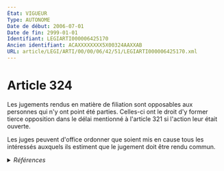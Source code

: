 ```yaml
---
État: VIGUEUR
Type: AUTONOME
Date de début: 2006-07-01
Date de fin: 2999-01-01
Identifiant: LEGIARTI000006425170
Ancien identifiant: ACAXXXXXXXX5X00324AAXXAB
URL: article/LEGI/ARTI/00/00/06/42/51/LEGIARTI000006425170.xml
---
```


<h1>Article 324</h1>

Les jugements rendus en matière de filiation sont opposables aux personnes qui
n'y ont point été parties. Celles-ci ont le droit d'y former tierce opposition
dans le délai mentionné à l'article 321 si l'action leur était ouverte.<br />

Les juges peuvent d'office ordonner que soient mis en cause tous les intéressés
auxquels ils estiment que le jugement doit être rendu commun.


<details>
  <summary><em>Références</em></summary>

  <h2>Articles faisant référence à l'article</h2>
  
  <ul>
    <li>
      <a href="https://legal.tricoteuses.fr//redirection/LEGIARTI000006424709?vers=git&vers=legifrance">Code civil - article 311-10 AUTONOME TRANSFERE, en vigueur du 1972-08-01 au 2006-07-01</a> CONCORDANCE cible
    </li>
    <li>
      <a href="https://legal.tricoteuses.fr//redirection/LEGIARTI000006285052?vers=git&vers=legifrance">Ordonnance n° 2005-759 du 4 juillet 2005 portant réforme de la filiation - article 2 ENTIEREMENT_MODIF</a> MODIFICATION cible
    </li>
    <li>
      <a href="https://legal.tricoteuses.fr//redirection/LEGIARTI000006285063?vers=git&vers=legifrance">Ordonnance n° 2005-759 du 4 juillet 2005 portant réforme de la filiation - article 13 ENTIEREMENT_MODIF</a> MODIFICATION cible
    </li>
    <li>
      <a href="https://legal.tricoteuses.fr//redirection/LEGIARTI000006285053?vers=git&vers=legifrance">Ordonnance n° 2005-759 du 4 juillet 2005 portant réforme de la filiation - article 3 ENTIEREMENT_MODIF</a> MODIFICATION cible
    </li>
    <li>
      <a href="https://legal.tricoteuses.fr//redirection/LEGIARTI000006425091?vers=git&vers=legifrance">Code civil - article 321 AUTONOME MODIFIE, en vigueur du 1972-08-01 au 2006-07-01</a> CITATION cible
    </li>
    <li>
      <a href="https://legal.tricoteuses.fr//redirection/LEGIARTI000006425092?vers=git&vers=legifrance">Code civil - article 321 AUTONOME VIGUEUR, en vigueur depuis le 2006-07-01</a> CITATION cible
    </li>
  </ul>
  
  <h2>Textes faisant référence à l'article</h2>
  
  <ul>
    <li>
      <a href="https://legal.tricoteuses.fr//redirection/JORFTEXT000000451869?vers=git&vers=legifrance">Ordonnance n° 2005-759 du 4 juillet 2005 portant réforme de la filiation</a> SPEC_APPLI cible
    </li>
  </ul>
  
  <h2>Références faites par l'article</h2>
  
  <ul>
    <li>
      1993-01-08 CITATION cible <a href="https://legal.tricoteuses.fr//redirection/LEGIARTI000006284368?vers=git&vers=legifrance">Loi n° 93-22 du 8 janvier 1993 modifiant le code civil relative à l'état civil, à la famille et aux droits de l'enfant et instituant le juge aux affaires familiales - article 60 AUTONOME VIGUEUR, en vigueur depuis le 1993-01-09</a>
    </li>
    <li>
      2005-07-04 SPEC_APPLI source <a href="https://legal.tricoteuses.fr//redirection/JORFTEXT000000451869?vers=git&vers=legifrance">Ordonnance n° 2005-759 du 4 juillet 2005 portant réforme de la filiation</a>
    </li>
    <li>
      2005-07-04 MODIFICATION source <a href="https://legal.tricoteuses.fr//redirection/LEGIARTI000006285063?vers=git&vers=legifrance">Ordonnance n° 2005-759 du 4 juillet 2005 portant réforme de la filiation - article 13 ENTIEREMENT_MODIF</a>
    </li>
    <li>
      2005-07-04 MODIFICATION source <a href="https://legal.tricoteuses.fr//redirection/LEGIARTI000006285052?vers=git&vers=legifrance">Ordonnance n° 2005-759 du 4 juillet 2005 portant réforme de la filiation - article 2 ENTIEREMENT_MODIF</a>
    </li>
    <li>
      2005-07-04 MODIFICATION source <a href="https://legal.tricoteuses.fr//redirection/LEGIARTI000006285053?vers=git&vers=legifrance">Ordonnance n° 2005-759 du 4 juillet 2005 portant réforme de la filiation - article 3 ENTIEREMENT_MODIF</a>
    </li>
    <li>
      2999-01-01 CONCORDE cible <a href="https://legal.tricoteuses.fr//redirection/LEGIARTI000006424709?vers=git&vers=legifrance">Code civil - article 311-10 AUTONOME TRANSFERE, en vigueur du 1972-08-01 au 2006-07-01</a>
    </li>
    <li>
      2999-01-01 CONCORDANCE source <a href="https://legal.tricoteuses.fr//redirection/LEGIARTI000006424709?vers=git&vers=legifrance">Code civil - article 311-10 AUTONOME TRANSFERE, en vigueur du 1972-08-01 au 2006-07-01</a>
    </li>
    <li>
      2999-01-01 CITATION source <a href="https://legal.tricoteuses.fr//redirection/LEGIARTI000006425091?vers=git&vers=legifrance">Code civil - article 321 AUTONOME MODIFIE, en vigueur du 1972-08-01 au 2006-07-01</a>
    </li>
    <li>
      2999-01-01 CITATION cible <a href="https://legal.tricoteuses.fr//redirection/LEGIARTI000006425647?vers=git&vers=legifrance">Code civil - article 341 AUTONOME MODIFIE, en vigueur du 1972-08-01 au 1993-01-09</a>
    </li>
    <li>
      CODIFICATION source Loi 1803-03-14
    </li>
  </ul>
</details>
